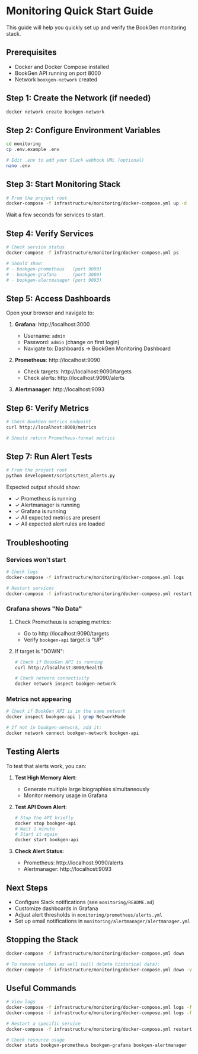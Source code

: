 # Monitoring Quick Start Guide

This guide will help you quickly set up and verify the BookGen monitoring stack.

## Prerequisites

- Docker and Docker Compose installed
- BookGen API running on port 8000
- Network `bookgen-network` created

## Step 1: Create the Network (if needed)

```bash
docker network create bookgen-network
```

## Step 2: Configure Environment Variables

```bash
cd monitoring
cp .env.example .env

# Edit .env to add your Slack webhook URL (optional)
nano .env
```

## Step 3: Start Monitoring Stack

```bash
# From the project root
docker-compose -f infrastructure/monitoring/docker-compose.yml up -d
```

Wait a few seconds for services to start.

## Step 4: Verify Services

```bash
# Check service status
docker-compose -f infrastructure/monitoring/docker-compose.yml ps

# Should show:
# - bookgen-prometheus   (port 9090)
# - bookgen-grafana      (port 3000)
# - bookgen-alertmanager (port 9093)
```

## Step 5: Access Dashboards

Open your browser and navigate to:

1. **Grafana**: http://localhost:3000
   - Username: `admin`
   - Password: `admin` (change on first login)
   - Navigate to: Dashboards → BookGen Monitoring Dashboard

2. **Prometheus**: http://localhost:9090
   - Check targets: http://localhost:9090/targets
   - Check alerts: http://localhost:9090/alerts

3. **Alertmanager**: http://localhost:9093

## Step 6: Verify Metrics

```bash
# Check BookGen metrics endpoint
curl http://localhost:8000/metrics

# Should return Prometheus-format metrics
```

## Step 7: Run Alert Tests

```bash
# From the project root
python development/scripts/test_alerts.py
```

Expected output should show:
- ✓ Prometheus is running
- ✓ Alertmanager is running
- ✓ Grafana is running
- ✓ All expected metrics are present
- ✓ All expected alert rules are loaded

## Troubleshooting

### Services won't start

```bash
# Check logs
docker-compose -f infrastructure/monitoring/docker-compose.yml logs

# Restart services
docker-compose -f infrastructure/monitoring/docker-compose.yml restart
```

### Grafana shows "No Data"

1. Check Prometheus is scraping metrics:
   - Go to http://localhost:9090/targets
   - Verify `bookgen-api` target is "UP"

2. If target is "DOWN":
   ```bash
   # Check if BookGen API is running
   curl http://localhost:8000/health
   
   # Check network connectivity
   docker network inspect bookgen-network
   ```

### Metrics not appearing

```bash
# Check if BookGen API is in the same network
docker inspect bookgen-api | grep NetworkMode

# If not in bookgen-network, add it:
docker network connect bookgen-network bookgen-api
```

## Testing Alerts

To test that alerts work, you can:

1. **Test High Memory Alert**: 
   - Generate multiple large biographies simultaneously
   - Monitor memory usage in Grafana

2. **Test API Down Alert**:
   ```bash
   # Stop the API briefly
   docker stop bookgen-api
   # Wait 1 minute
   # Start it again
   docker start bookgen-api
   ```

3. **Check Alert Status**:
   - Prometheus: http://localhost:9090/alerts
   - Alertmanager: http://localhost:9093

## Next Steps

- Configure Slack notifications (see `monitoring/README.md`)
- Customize dashboards in Grafana
- Adjust alert thresholds in `monitoring/prometheus/alerts.yml`
- Set up email notifications in `monitoring/alertmanager/alertmanager.yml`

## Stopping the Stack

```bash
docker-compose -f infrastructure/monitoring/docker-compose.yml down

# To remove volumes as well (will delete historical data):
docker-compose -f infrastructure/monitoring/docker-compose.yml down -v
```

## Useful Commands

```bash
# View logs
docker-compose -f infrastructure/monitoring/docker-compose.yml logs -f prometheus
docker-compose -f infrastructure/monitoring/docker-compose.yml logs -f grafana

# Restart a specific service
docker-compose -f infrastructure/monitoring/docker-compose.yml restart prometheus

# Check resource usage
docker stats bookgen-prometheus bookgen-grafana bookgen-alertmanager
```
